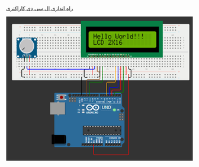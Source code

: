 #

[راه اندازی ال سی دی کاراکتری](https://github.com/mohsenkmt/MicroProcessor/blob/main/Arduino%20File/14030807/1%20LCD%20Print%20Hello%20World/LCD%20Print%20Hello%20World.ino)

<p align="center">
  <img src="https://github.com/mohsenkmt/MicroProcessor/blob/main/Photo/12LCDprinthello.jpeg" alt="LCD Hello" />
</p>
